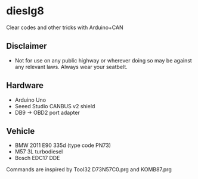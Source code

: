 # dieslg8
Clear codes and other tricks with Arduino+CAN

## Disclaimer
* Not for use on any public highway or wherever doing so may be against any relevant laws. Always wear your seatbelt.

## Hardware
* Arduino Uno
* Seeed Studio CANBUS v2 shield
* DB9 -> OBD2 port adapter

## Vehicle
* BMW 2011 E90 335d (type code PN73)
* M57 3L turbodiesel
* Bosch EDC17 DDE

Commands are inspired by Tool32 D73N57C0.prg and KOMB87.prg
